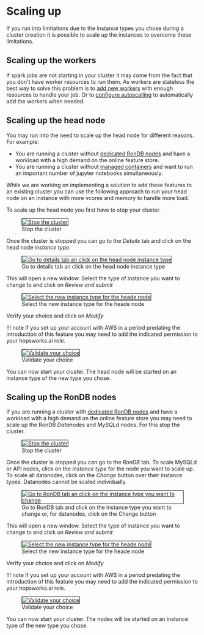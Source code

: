 # Scaling up
If you run into limitations due to the instance types you chose during a cluster creation it is possible to scale up the instances to overcome these limitations.

## Scaling up the workers
If spark jobs are not starting in your cluster it may come from the fact that you don't have worker resources to run them. As workers are stateless the best way to solve this problem is to [add new workers](adding_removing_workers.md) with enough resources to handle your job. Or to [configure autoscalling](autoscaling.md) to automatically add the workers when needed.

## Scaling up the head node
You may run into the need to scale up the head node for different reasons. For example:

* You are running a cluster without [dedicated RonDB nodes](aws/cluster_creation.md#step-12-managed-rondb) and have a workload with a high demand on the online feature store.
* You are running a cluster without [managed containers](aws/cluster_creation.md#step-7-managed-containers) and want to run an important number of jupyter notebooks simultaneously.

While we are working on implementing a solution to add these features to an existing cluster you can use the following approach to run your head node on an instance with more vcores and memory to handle more load.

To scale up the head node you first have to stop your cluster.

<p align="center">
  <figure>
    <a  href="../../../assets/images/setup_installation/managed/common/stop_cluster.png">
      <img style="border: 1px solid #000" src="../../../assets/images/setup_installation/managed/common/stop_cluster.png" alt="Stop the cluster">
    </a>
    <figcaption>Stop the cluster</figcaption>
  </figure>
</p>

Once the cluster is stopped you can go to the *Details* tab and click on the head node *instance type*.

<p align="center">
  <figure>
    <a  href="../../../assets/images/setup_installation/managed/common/details_tab.png">
      <img style="border: 1px solid #000" src="../../../assets/images/setup_installation/managed/common/details_tab.png" alt="Go to details tab an click on the head node instance type">
    </a>
    <figcaption>Go to details tab an click on the head node instance type</figcaption>
  </figure>
</p>

This will open a new window. Select the type of instance you want to change to and click on *Review and submit*

<p align="center">
  <figure>
    <a  href="../../../assets/images/setup_installation/managed/common/node_type_selection.png">
      <img style="border: 1px solid #000" src="../../../assets/images/setup_installation/managed/common/node_type_selection.png" alt="Select the new instance type for the heade node">
    </a>
    <figcaption>Select the new instance type for the heade node</figcaption>
  </figure>
</p>

Verify your choice and click on *Modify*

!!! note
    If you set up your account with AWS in a period predating the introduction of this feature you may need to add the indicated permission to your hopsworks.ai role.

<p align="center">
  <figure>
    <a  href="../../../assets/images/setup_installation/managed/common/validate_node_type.png">
      <img style="border: 1px solid #000" src="../../../assets/images/setup_installation/managed/common/validate_node_type.png" alt="Validate your choice">
    </a>
    <figcaption>Validate your choice</figcaption>
  </figure>
</p>

You can now start your cluster. The head node will be started on an instance type of the new type you chose. 

## Scaling up the RonDB nodes

If you are running a cluster with [dedicated RonDB nodes](aws/cluster_creation.md#step-12-managed-rondb) and have a workload with a high demand on the online feature store you may need to scale up the RonDB *Datanodes* and *MySQLd* nodes. For this stop the cluster.

<p align="center">
  <figure>
    <a  href="../../../assets/images/setup_installation/managed/common/stop_cluster.png">
      <img style="border: 1px solid #000" src="../../../assets/images/setup_installation/managed/common/stop_cluster.png" alt="Stop the cluster">
    </a>
    <figcaption>Stop the cluster</figcaption>
  </figure>
</p>

Once the cluster is stopped you can go to the *RonDB* tab.
To scale MySQLd or API nodes, click on the *instance type* for the node you want to scale up.
To scale all datanodes, click on the *Change* button over their instance types.
Datanodes cannot be scaled individually.

<p align="center">
  <figure>
    <a  href="../../../assets/images/setup_installation/managed/common/rondb_tab.png">
      <img style="border: 1px solid #000" src="../../../assets/images/setup_installation/managed/common/rondb_tab.png" alt="Go to RonDB tab an click on the instance type you want to change">
    </a>
    <figcaption>Go to RonDB tab and click on the instance type you want to change or, for datanodes, click on the Change button</figcaption>
  </figure>
</p>

This will open a new window. Select the type of instance you want to change to and click on *Review and submit*

<p align="center">
  <figure>
    <a  href="../../../assets/images/setup_installation/managed/common/node_type_selection.png">
      <img style="border: 1px solid #000" src="../../../assets/images/setup_installation/managed/common/node_type_selection.png" alt="Select the new instance type for the heade node">
    </a>
    <figcaption>Select the new instance type for the heade node</figcaption>
  </figure>
</p>

Verify your choice and click on *Modify*

!!! note
    If you set up your account with AWS in a period predating the introduction of this feature you may need to add the indicated permission to your hopsworks.ai role.

<p align="center">
  <figure>
    <a  href="../../../assets/images/setup_installation/managed/common/validate_node_type.png">
      <img style="border: 1px solid #000" src="../../../assets/images/setup_installation/managed/common/validate_node_type.png" alt="Validate your choice">
    </a>
    <figcaption>Validate your choice</figcaption>
  </figure>
</p>

You can now start your cluster. The nodes will be started on an instance type of the new type you chose.
